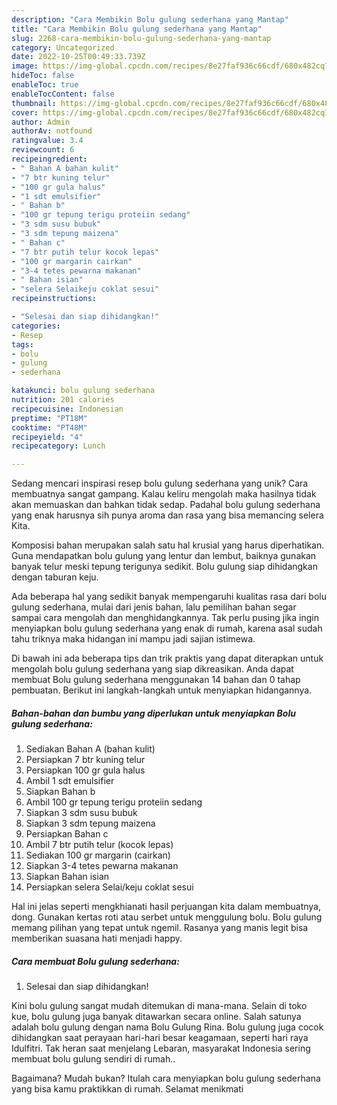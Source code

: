 ```yaml
---
description: "Cara Membikin Bolu gulung sederhana yang Mantap"
title: "Cara Membikin Bolu gulung sederhana yang Mantap"
slug: 2268-cara-membikin-bolu-gulung-sederhana-yang-mantap
category: Uncategorized
date: 2022-10-25T00:49:33.739Z
image: https://img-global.cpcdn.com/recipes/8e27faf936c66cdf/680x482cq70/bolu-gulung-sederhana-foto-resep-utama.jpg
hideToc: false
enableToc: true
enableTocContent: false
thumbnail: https://img-global.cpcdn.com/recipes/8e27faf936c66cdf/680x482cq70/bolu-gulung-sederhana-foto-resep-utama.jpg
cover: https://img-global.cpcdn.com/recipes/8e27faf936c66cdf/680x482cq70/bolu-gulung-sederhana-foto-resep-utama.jpg
author: Admin
authorAv: notfound
ratingvalue: 3.4
reviewcount: 6
recipeingredient:
- " Bahan A bahan kulit"
- "7 btr kuning telur"
- "100 gr gula halus"
- "1 sdt emulsifier"
- " Bahan b"
- "100 gr tepung terigu proteiin sedang"
- "3 sdm susu bubuk"
- "3 sdm tepung maizena"
- " Bahan c"
- "7 btr putih telur kocok lepas"
- "100 gr margarin cairkan"
- "3-4 tetes pewarna makanan"
- " Bahan isian"
- "selera Selaikeju coklat sesui"
recipeinstructions:

- "Selesai dan siap dihidangkan!"
categories:
- Resep
tags:
- bolu
- gulung
- sederhana

katakunci: bolu gulung sederhana 
nutrition: 201 calories
recipecuisine: Indonesian
preptime: "PT18M"
cooktime: "PT48M"
recipeyield: "4"
recipecategory: Lunch

---
```





Sedang mencari inspirasi resep bolu gulung sederhana yang unik? Cara membuatnya sangat gampang. Kalau keliru mengolah maka hasilnya tidak akan memuaskan dan bahkan tidak sedap. Padahal bolu gulung sederhana yang enak harusnya sih punya aroma dan rasa yang bisa memancing selera Kita.





Komposisi bahan merupakan salah satu hal krusial yang harus diperhatikan. Guna mendapatkan bolu gulung yang lentur dan lembut, baiknya gunakan banyak telur meski tepung terigunya sedikit. Bolu gulung siap dihidangkan dengan taburan keju.

Ada beberapa hal yang sedikit banyak mempengaruhi kualitas rasa dari bolu gulung sederhana, mulai dari jenis bahan, lalu pemilihan bahan segar sampai cara mengolah dan menghidangkannya. Tak perlu pusing jika ingin menyiapkan bolu gulung sederhana yang enak di rumah, karena asal sudah tahu triknya maka hidangan ini mampu jadi sajian istimewa.






Di bawah ini ada beberapa tips dan trik praktis yang dapat diterapkan untuk mengolah bolu gulung sederhana yang siap dikreasikan. Anda dapat membuat Bolu gulung sederhana menggunakan 14 bahan dan 0 tahap pembuatan. Berikut ini langkah-langkah untuk menyiapkan hidangannya.

<!--inarticleads1-->

##### Bahan-bahan dan bumbu yang diperlukan untuk menyiapkan Bolu gulung sederhana:

1. Sediakan  Bahan A (bahan kulit)
1. Persiapkan 7 btr kuning telur
1. Persiapkan 100 gr gula halus
1. Ambil 1 sdt emulsifier
1. Siapkan  Bahan b
1. Ambil 100 gr tepung terigu proteiin sedang
1. Siapkan 3 sdm susu bubuk
1. Siapkan 3 sdm tepung maizena
1. Persiapkan  Bahan c
1. Ambil 7 btr putih telur (kocok lepas)
1. Sediakan 100 gr margarin (cairkan)
1. Siapkan 3-4 tetes pewarna makanan
1. Siapkan  Bahan isian
1. Persiapkan selera Selai/keju coklat sesui


Hal ini jelas seperti mengkhianati hasil perjuangan kita dalam membuatnya, dong. Gunakan kertas roti atau serbet untuk menggulung bolu. Bolu gulung memang pilihan yang tepat untuk ngemil. Rasanya yang manis legit bisa memberikan suasana hati menjadi happy. 

<!--inarticleads2-->

##### Cara membuat Bolu gulung sederhana:


1. Selesai dan siap dihidangkan!

Kini bolu gulung sangat mudah ditemukan di mana-mana. Selain di toko kue, bolu gulung juga banyak ditawarkan secara online. Salah satunya adalah bolu gulung dengan nama Bolu Gulung Rina. Bolu gulung juga cocok dihidangkan saat perayaan hari-hari besar keagamaan, seperti hari raya Idulfitri. Tak heran saat menjelang Lebaran, masyarakat Indonesia sering membuat bolu gulung sendiri di rumah.. 

Bagaimana? Mudah bukan? Itulah cara menyiapkan bolu gulung sederhana yang bisa kamu praktikkan di rumah. Selamat menikmati
